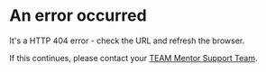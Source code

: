 # An error occurred
It's a HTTP 404 error - check the URL and refresh the browser.

If this continues, please contact your [TEAM Mentor Support Team](mailto:support@securityinnovation.com).